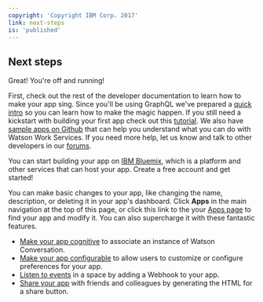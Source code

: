 ```yaml
---
copyright: 'Copyright IBM Corp. 2017'
link: next-steps
is: 'published'
---
```


## Next steps

Great!  You're off and running!  

First, check out the rest of the developer documentation to learn how to make your app sing. Since you'll be using GraphQL we've prepared a [quick intro](guides/V1_wwsg_DevelopersGuide.md) so you can learn how to make the magic happen. If you still need a kickstart with building your first app check out this [tutorial](guides/V1_Action_Fulfillment.md). We also have [sample apps on Github](https://github.com/watsonwork) that can help you understand what you can do with Watson Work Services. If you need more help, let us know and talk to other developers in our [forums](https://help.workspace.ibm.com/hc/en-us/community/topics/201192468-Developers).

You can start building your app on [IBM Bluemix](https://console.ng.bluemix.net/), which is a platform and other services that can host your app. Create a free account and get started!

You can make basic changes to your app, like changing the name, description, or deleting it in your app's dashboard. Click **Apps** in the main navigation at the top of this page, or click this link to the your [Apps page](https://developer.watsonwork.ibm.com/apps) to find your app and modify it. You can also supercharge it with these fantastic features.

- [Make your app cognitive](guides/V1_cognitive_app.md) to associate an instance of Watson Conversation.
- [Make your app configurable](guides/V1_MakeAppsConfigurable.md) to allow users to customize or configure preferences for your app.
- [Listen to events](guides/V1_wwsg_Webhooks.md) in a space by adding a Webhook to your app.
- [Share your app](guides/V1_ShareAnApp.md) with friends and colleagues by generating the HTML for a share button.
